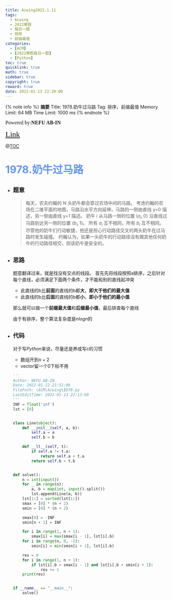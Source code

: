 ```yaml
---
title: Acwing2022.1.11
tags:
  - Acwing
  - 2022寒假
  - 每日一题
  - 排序
  - 前缀最值
categories:
  - [ACM]
  - [2022寒假每日一题]
  - [Python]
toc: true
quicklink: true
math: true
sidebar: true
copyright: true
reward: true
date: 2022-01-13 22:20:00
---
```



{% note info %}
**摘要**
Title: 1978.奶牛过马路
Tag: 排序，前缀最值
Memory Limit: 64 MB
Time Limit: 1000 ms
{% endnote %}
<!-- more -->

<font size=3 face=楷体>Powered by:**NEFU AB-IN**</font>

<font color=#FFA500 size=5 face=楷体>[Link](https://www.acwing.com/problem/content/1980/)</font>

@[TOC](文章目录)

# <font color=#6495ED size=6>1978.奶牛过马路</font>

* ## <font size=4 face=粗体>题意</font>

  >每天，农夫约翰的 N 头奶牛都会穿过农场中间的马路。
  >考虑约翰的农场在二维平面的地图，马路沿水平方向延伸，马路的一侧由直线 y=0 描述，另一侧由直线 y=1 描述。
  >奶牛 i 从马路一侧的位置 $(a_i,0)$ 沿直线过马路到达另一侧的位置 $(b_i,1)$。
  >所有 $a_i$ 互不相同，所有 $b_i$ 互不相同。
  >尽管他的奶牛们行动敏捷，他还是担心行动路径交叉的两头奶牛在过马路时发生碰撞。
  >约翰认为，如果一头奶牛的行动路径没有跟其他任何奶牛的行动路径相交，则该奶牛是安全的。
  

* ## <font size=4 face=粗体>思路</font>

  题意翻译过来，就是找没有交点的线段。
  首先先将线段按照a排序，之后针对每个直线，必须满足下面两个条件，才不能和别的直线起冲突
  * 此直线的b比**前面**的直线的b都**大**，**即大于他们的最大值**
  * 此直线的b比**后面**的直线的b都**小**，**即小于他们的最小值**

  那么就可以做一个**前缀最大值**和**后缀最小值**，最后排查每个直线

  由于有排序，整个算法复杂度是$nlogn$的


* ## <font size=4 face=粗体>代码</font>

  对于写$Python$来说，尽量还是养成写c的习惯
  * 数组开到$n + 2$
  * vector留一个0下标不用

  ```python
  '''
  Author: NEFU AB-IN
  Date: 2022-01-12 21:51:06
  FilePath: \ACM\Acwing\1978.py
  LastEditTime: 2022-01-13 22:13:08
  '''
  INF = float('inf')
  lst = [0]


  class Line(object):
      def __init__(self, a, b):
          self.a = a
          self.b = b

      def __lt__(self, t):
          if self.a != t.a:
              return self.a < t.a
          return self.b < t.b


  def solve():
      n = int(input())
      for _ in range(n):
          a, b = map(int, input().split())
          lst.append(Line(a, b))
      lst[1:] = sorted(lst[1:])
      smax = [0] * (n + 2)
      smin = [0] * (n + 2)

      smax[0] = -INF
      smin[n + 1] = INF

      for i in range(1, n + 1):
          smax[i] = max(smax[i - 1], lst[i].b)
      for i in range(n, 0, -1):
          smin[i] = min(smin[i + 1], lst[i].b)

      res = 0
      for i in range(1, n + 1):
          if lst[i].b > smax[i - 1] and lst[i].b < smin[i + 1]:
              res += 1
      print(res)


  if __name__ == "__main__":
      solve()
  ```

